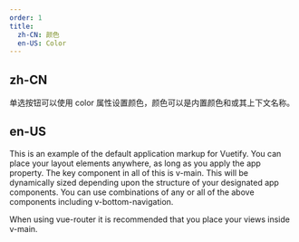 ```yaml
---
order: 1
title:
  zh-CN: 颜色
  en-US: Color
---
```


## zh-CN

单选按钮可以使用 color 属性设置颜色，颜色可以是内置颜色和或其上下文名称。

## en-US

This is an example of the default application markup for Vuetify. You can place your layout elements anywhere, as long as you apply the app property. The key component in all of this is v-main. This will be dynamically sized depending upon the structure of your designated app components. You can use combinations of any or all of the above components including v-bottom-navigation.

When using vue-router it is recommended that you place your views inside v-main.
